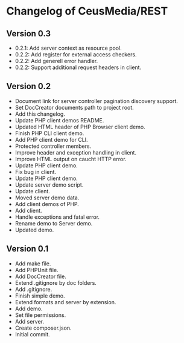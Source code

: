 
# Changelog of CeusMedia/REST

## Version 0.3
- 0.2.1: Add server context as resource pool.
- 0.2.2: Add register for external access checkers.
- 0.2.2: Add generell error handler.
- 0.2.2: Support additional request headers in client.

## Version 0.2
- Document link for server controller pagination discovery support.
- Set DocCreator documents path to project root.
- Add this changelog.
- Update PHP client demos README.
- Updated HTML header of PHP Browser client demo.
- Finish PHP CLI client demo.
- Add PHP client demo for CLI.
- Protected controller members.
- Improve header and exception handling in client.
- Improve HTML output on caucht HTTP error.
- Update PHP client demo.
- Fix bug in client.
- Update PHP client demo.
- Update server demo script.
- Update client.
- Moved server demo data.
- Add client demos of PHP.
- Add client.
- Handle exceptions and fatal error.
- Rename demo to Server demo.
- Updated demo.

## Version 0.1
- Add make file.
- Add PHPUnit file.
- Add DocCreator file.
- Extend .gitignore by doc folders.
- Add .gitignore.
- Finish simple demo.
- Extend formats and server by extension.
- Add demo.
- Set file permissions.
- Add server.
- Create composer.json.
- Initial commit.
